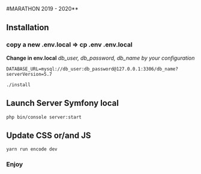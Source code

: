#MARATHON 2019 - 2020**


## Installation

### copy a new .env.local => cp .env .env.local


**Change in env.local** *db_user, db_password, db_name by your configuration*


```
DATABASE_URL=mysql://db_user:db_password@127.0.0.1:3306/db_name?serverVersion=5.7
```



```
./install
```

## Launch Server Symfony local
```
php bin/console server:start
```

## Update CSS or/and JS
```
yarn run encode dev
```


### Enjoy
